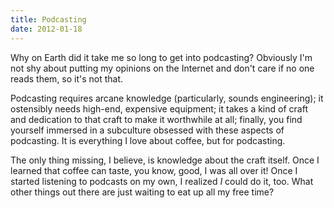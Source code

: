 ```yaml
---
title: Podcasting
date: 2012-01-18
---
```


Why on Earth did it take me so long to get into podcasting? Obviously I'm not shy about putting my opinions on the Internet and don't care if no one reads them, so it's not that.

Podcasting requires arcane knowledge (particularly, sounds engineering); it ostensibly needs high-end, expensive equipment; it takes a kind of craft and dedication to that craft to make it worthwhile at all; finally, you find yourself immersed in a subculture obsessed with these aspects of podcasting. It is everything I love about coffee, but for podcasting.

The only thing missing, I believe, is knowledge about the craft itself. Once I learned that coffee can taste, you know, good, I was all over it! Once I started listening to podcasts on my own, I realized _I_&nbsp;could do it, too. What other things out there are just waiting to eat up all my free time?
